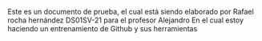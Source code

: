 Este es un documento de prueba, el cual está siendo elaborado por
Rafael rocha hernández DS01SV-21 para el profesor Alejandro
En el cual estoy haciendo un entrenamiento de Github y sus herramientas